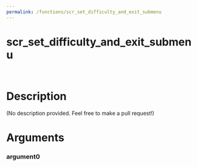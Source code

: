 ```yaml
---
permalink: /functions/scr_set_difficulty_and_exit_submenu
---
```

# scr_set_difficulty_and_exit_submenu  
&nbsp;  
# Description  
(No description provided. Feel free to make a pull request!) 
&nbsp;  
# Arguments
### argument0

&nbsp;    


